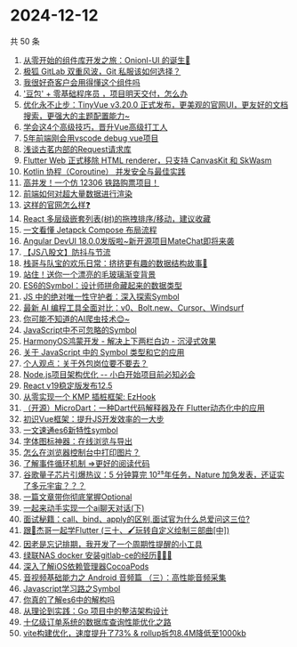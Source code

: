 # 2024-12-12

共 50 条

<!-- BEGIN JUEJIN -->
<!-- 最后更新时间 2024-12-12 01:01:03 +0800 -->
1. [从零开始的组件库开发之旅：Onionl-UI 的诞生🚀](https://juejin.cn/post/7445528830108663842)
1. [极狐 GitLab 双重风波，Git 私服该如何选择？](https://juejin.cn/post/7446578471901626420)
1. [我很好奇客户会用得懂这个组件吗](https://juejin.cn/post/7445742249843556392)
1. [ '豆包'  + 零基础程序员 ，项目明天交付，怎么办](https://juejin.cn/post/7445912346042400818)
1. [优化永不止步：TinyVue v3.20.0 正式发布，更美观的官网UI，更友好的文档搜索，更强大的主题配置能力~](https://juejin.cn/post/7445930510021656613)
1. [学会这4个高级技巧，晋升Vue高级打工人](https://juejin.cn/post/7445679702889562149)
1. [5年前端刚会用vscode debug vue项目](https://juejin.cn/post/7446578471901872180)
1. [浅谈古茗内部的Request请求库](https://juejin.cn/post/7445974129524162586)
1. [Flutter Web 正式移除 HTML renderer，只支持 CanvasKit 和 SkWasm](https://juejin.cn/post/7446613741627736091)
1. [Kotlin 协程（Coroutine） 并发安全与最佳实践](https://juejin.cn/post/7445956009564291126)
1. [高并发！一个仿 12306 铁路购票项目！](https://juejin.cn/post/7446018863504195611)
1. [前端如何对超大量数据进行渲染](https://juejin.cn/post/7446498913518059556)
1. [这样的官网怎么样❓](https://juejin.cn/post/7447026961463115812)
1. [React 多层级嵌套列表(树)的拖拽排序/移动，建议收藏](https://juejin.cn/post/7446330688785973258)
1. [一文看懂 Jetapck Compose 布局流程](https://juejin.cn/post/7446007995417395234)
1. [Angular DevUI 18.0.0发版啦~新开源项目MateChat即将来袭](https://juejin.cn/post/7446047646563500069)
1. [【JS八股文】防抖与节流](https://juejin.cn/post/7446241359160541247)
1. [栈哥与队宝的欢乐日常：挤挤更有趣的数据结构故事🤗](https://juejin.cn/post/7445938872657756214)
1. [站住！送你一个漂亮的毛玻璃渐变背景](https://juejin.cn/post/7446018863504506907)
1. [ES6的Symbol：设计师拼命藏起来的数据类型](https://juejin.cn/post/7446453797821366308)
1. [JS 中的绝对唯一性守护者：深入探索Symbol](https://juejin.cn/post/7446416541849829403)
1. [最新 AI 编程工具全面对比：v0、Bolt.new、Cursor、Windsurf](https://juejin.cn/post/7446099997349806134)
1. [你可能不知道的AI爬虫技术😊~](https://juejin.cn/post/7446272006973390882)
1. [JavaScript中不可忽略的Symbol ](https://juejin.cn/post/7446651689430024226)
1. [HarmonyOS鸿蒙开发 - 解决上下两栏白边 - 沉浸式效果](https://juejin.cn/post/7446592874022879284)
1. [关于 JavaScript 中的 Symbol 类型和它的应用](https://juejin.cn/post/7446313878714548251)
1. [个人观点：关于外包岗位要不要去？](https://juejin.cn/post/7446965967140241408)
1. [Node.js项目架构优化 -- 小白开始项目前必知必会](https://juejin.cn/post/7446330268117106740)
1. [React v19稳定版发布12.5](https://juejin.cn/post/7446298449563189260)
1. [从零实现一个 KMP 插桩框架: EzHook](https://juejin.cn/post/7445861251420487706)
1. [（开源）MicroDart：一种Dart代码解释器及在 Flutter动态化中的应用](https://juejin.cn/post/7446402625716863002)
1. [初识Vue框架：提升JS开发效率的一大步](https://juejin.cn/post/7446792168047099958)
1. [一文速通es6新特性symbol](https://juejin.cn/post/7446591561095626761)
1. [字体图标神器：在线浏览与导出](https://juejin.cn/post/7446204960024592418)
1. [怎么在浏览器控制台中打印图片？](https://juejin.cn/post/7446240175640870966)
1. [了解事件循环机制 =>更好的阅读代码](https://juejin.cn/post/7446234916051009587)
1. [谷歌量子芯片引爆热议：5 分钟算完 10²⁵年任务，Nature 加急发表，还证实了多元宇宙？？？](https://juejin.cn/post/7446666453414346815)
1. [一篇文章带你彻底掌握Optional ](https://juejin.cn/post/7445957275204550666)
1. [一起来动手实现一个ai聊天对话(下)](https://juejin.cn/post/7445857284377034803)
1. [面试秘籍：call、bind、apply的区别,面试官为什么总爱问这三位?](https://juejin.cn/post/7446784123396833318)
1. [跟🤡杰哥一起学Flutter (三十、🖌玩转自定义绘制三部曲[中])](https://juejin.cn/post/7446634545867046922)
1. [因老是忘记排期，我开发了一个周期性提醒的小工具](https://juejin.cn/post/7446362500478238746)
1. [绿联NAS docker 安装gitlab-ce的经历🚀🚀🚀](https://juejin.cn/post/7446362500478058522)
1. [深入了解iOS依赖管理器CocoaPods](https://juejin.cn/post/7446436065545715723)
1. [音视频基础能力之 Android 音频篇 （三）：高性能音频采集](https://juejin.cn/post/7445732463151808527)
1. [Javascript学习路之Symbol](https://juejin.cn/post/7446652016594108453)
1. [你真的了解es6中的解构吗](https://juejin.cn/post/7446988707503112228)
1. [从理论到实践：Go 项目中的整洁架构设计	](https://juejin.cn/post/7446693684223868962)
1. [十亿级订单系统的数据库查询性能优化之路](https://juejin.cn/post/7446365568632930341)
1. [vite构建优化，速度提升了73% &  rollup拆包8.4M降低至1000kb](https://juejin.cn/post/7446289008906616872)
<!-- END JUEJIN -->
